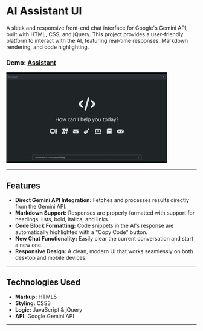 # AI Assistant UI

A sleek and responsive front-end chat interface for Google's Gemini API, built with HTML, CSS, and jQuery. This project provides a user-friendly platform to interact with the AI, featuring real-time responses, Markdown rendering, and code highlighting.

### Demo: [Assistant](https://assistant-yp1q.onrender.com/)

![App Screenshot](preview.gif)


---

## Features

-   **Direct Gemini API Integration:** Fetches and processes results directly from the Gemini API.
-   **Markdown Support:** Responses are properly formatted with support for headings, lists, bold, italics, and links.
-   **Code Block Formatting:** Code snippets in the AI's response are automatically highlighted with a "Copy Code" button.
-   **New Chat Functionality:** Easily clear the current conversation and start a new one.
-   **Responsive Design:** A clean, modern UI that works seamlessly on both desktop and mobile devices.

---

## Technologies Used

-   **Markup:** HTML5
-   **Styling:** CSS3
-   **Logic:** JavaScript & jQuery
-   **API:** Google Gemini API

---
